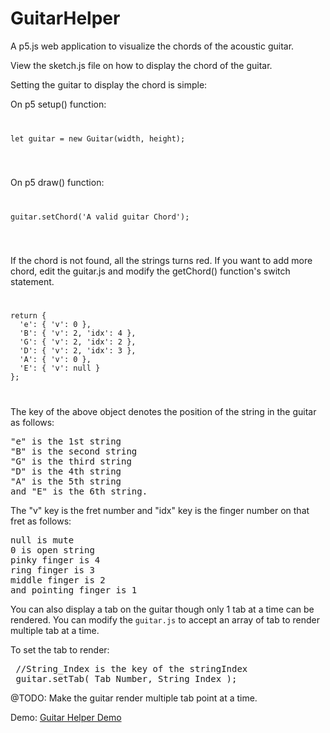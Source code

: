 # GuitarHelper
A p5.js web application to visualize the chords of the acoustic guitar.

View the sketch.js file on how to display the chord of the guitar.


Setting the guitar to display the chord is simple:

On p5 setup() function:
<code>
<pre>
let guitar = new Guitar(width, height);
</pre>
</code>

On p5 draw() function:
<code>
<pre>
guitar.setChord('A valid guitar Chord');
</pre>
</code>

If the chord is not found, all the strings turns red. If you want to add more chord, edit the guitar.js and modify the getChord() function's switch statement.

<code>
<pre>
return {
  'e': { 'v': 0 },
  'B': { 'v': 2, 'idx': 4 },
  'G': { 'v': 2, 'idx': 2 },
  'D': { 'v': 2, 'idx': 3 },
  'A': { 'v': 0 },
  'E': { 'v': null }
};
</pre>
</code>

The key of the above object denotes the position of the string in the guitar as follows:
<pre>
"e" is the 1st string
"B" is the second string
"G" is the third string
"D" is the 4th string
"A" is the 5th string 
and "E" is the 6th string.
</pre>
The "v" key is the fret number and "idx" key is the finger number on that fret as follows:
<pre>
null is mute
0 is open string
pinky finger is 4
ring finger is 3
middle finger is 2
and pointing finger is 1
</pre>

You can also display a tab on the guitar though only 1 tab at a time can be rendered. You can modify the <code>guitar.js</code> to accept an array of tab to render multiple tab at a time.

To set the tab to render:
<pre>
 //String_Index is the key of the stringIndex
 guitar.setTab( Tab_Number, String_Index );
</pre>

@TODO: Make the guitar render multiple tab point at a time.

Demo:
[Guitar Helper Demo](https://editor.p5js.org/full/Hy5YY-Cu7)
